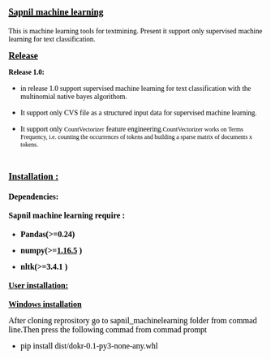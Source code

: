 <h1><span style="font-family:Times New Roman,Times,serif"><strong><a href="https://github.com/sapnilcsecu/sapnil_machinelearning"><span style="color:#000000"><span style="font-size:large"><u><strong>Sapnil machine learning</strong></u></span></span></a></strong></span></h1>

<p><span style="font-family:Times New Roman,Times,serif"><span style="color:#000000">This is machine learning tools for textmining. Present it support only supervised machine learning for text classification.</span></span></p>

<p><span style="font-family:Times New Roman,Times,serif"><span style="color:#000000"><span style="font-size:large"><u><strong>Release</strong></u></span><span style="font-size:large"><u> </u></span> </span></span></p>

<p><span style="font-family:Times New Roman,Times,serif"><span style="color:#000000"><strong>Release 1.0:</strong></span></span></p>

<ul>
	<li>
	<p><span style="font-family:Times New Roman,Times,serif"><span style="color:#000000">in release 1.0 support supervised machine learning for text classification with the multinomial native bayes algorithom.</span></span></p>
	</li>
	<li>
	<p><span style="font-family:Times New Roman,Times,serif"><span style="color:#000000">It support only CVS file as a structured input data for supervised machine learning.</span></span></p>
	</li>
	<li>
	<p><span style="font-family:Times New Roman,Times,serif"><span style="color:#000000">It support only <span style="font-size:12px">CountVectorizer</span><strong><span style="color:#000000"><span style="font-size:medium"> </span></span></strong>feature engineering.</span><span style="font-size:12px"><span style="color:#000000">CountVectorizer works on Terms Frequency, i.e. counting the occurrences of tokens and building a sparse matrix of documents x tokens.</span></span></span></p>
	</li>
</ul>

<p>&nbsp;</p>

<p><span style="font-family:Times New Roman,Times,serif"><span style="color:#000000"><strong><span style="font-size:large"><u>Installation :</u></span></strong></span></span></p>

<h4><span style="font-family:Times New Roman,Times,serif"><strong><span style="color:#000000"><span style="font-size:medium">Dependencies:</span></span></strong></span></h4>

<h4><span style="font-family:Times New Roman,Times,serif"><span style="color:#464646"><span style="font-size:medium"><span style="color:#000000">Sapnil machine learning require :</span></span></span></span></h4>

<ul>
	<li>
	<p><span style="font-family:Times New Roman,Times,serif"><strong><span style="color:#000000"><span style="font-size:medium">Pandas(&gt;=0.24</span></span></strong><strong><span style="color:#000000"><span style="font-size:medium">)</span></span></strong></span></p>
	</li>
	<li>
	<p><span style="font-family:Times New Roman,Times,serif"><strong><span style="color:#000000"><span style="font-size:medium">numpy(&gt;=</span></span></strong><strong><a href="https://github.com/numpy/numpy/releases/tag/v1.16.5"><span style="color:#000000"><span style="font-size:medium">1.16.5</span></span></a></strong><strong><span style="color:#000000"><span style="font-size:medium"> )</span></span></strong></span></p>
	</li>
	<li>
	<p><span style="font-family:Times New Roman,Times,serif"><strong><span style="color:#000000"><span style="font-size:medium">nltk(&gt;=3.4.1 )</span></span></strong></span></p>
	</li>
</ul>

<h4><span style="font-family:Times New Roman,Times,serif"><u><strong><span style="color:#000000"><span style="font-size:medium">User installation:</span></span></strong></u></span></h4>

<p><span style="color:#000000"><span style="font-family:Times New Roman,serif"><span style="font-size:medium"><u><strong>Windows installation</strong></u></span></span></span></p>

<p><span style="font-family:Times New Roman,Times,serif"><span style="color:#000000"><span style="font-size:medium">After cloning reprository go to sapnil_machinelearning folder from commad line.Then press the following commad from commad prompt </span></span></span></p>

<ul>
	<li>
	<p><span style="font-family:Times New Roman,Times,serif"><span style="color:#000000"><span style="font-size:medium">pip install dist/dokr-0.1-py3-none-any.whl</span></span></span></p>
	</li>
</ul>

<p>&nbsp;</p>
